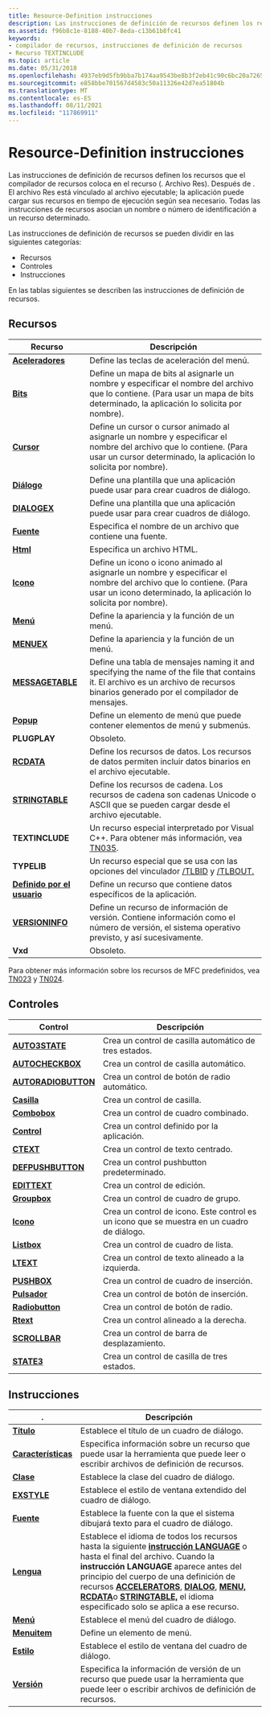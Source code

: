 ```yaml
---
title: Resource-Definition instrucciones
description: Las instrucciones de definición de recursos definen los recursos que el compilador de recursos coloca en el recurso (. Archivo Res).
ms.assetid: f96b8c1e-8188-40b7-8eda-c13b61b8fc41
keywords:
- compilador de recursos, instrucciones de definición de recursos
- Recurso TEXTINCLUDE
ms.topic: article
ms.date: 05/31/2018
ms.openlocfilehash: 4937eb9d5fb9bba7b174aa9543be8b3f2eb41c90c6bc20a72650114f57fb4fa8
ms.sourcegitcommit: e858bbe701567d4583c50a11326e42d7ea51804b
ms.translationtype: MT
ms.contentlocale: es-ES
ms.lasthandoff: 08/11/2021
ms.locfileid: "117869911"
---
```

# <a name="resource-definition-statements"></a>Resource-Definition instrucciones

Las instrucciones de definición de recursos definen los recursos que el compilador de recursos coloca en el recurso (. Archivo Res). Después de . El archivo Res está vinculado al archivo ejecutable; la aplicación puede cargar sus recursos en tiempo de ejecución según sea necesario. Todas las instrucciones de recursos asocian un nombre o número de identificación a un recurso determinado.

Las instrucciones de definición de recursos se pueden dividir en las siguientes categorías:

-   Recursos
-   Controles
-   Instrucciones

En las tablas siguientes se describen las instrucciones de definición de recursos.

## <a name="resources"></a>Recursos



| Recurso                                      | Descripción                                                                                                                                                                     |
|-----------------------------------------------|---------------------------------------------------------------------------------------------------------------------------------------------------------------------------------|
| [**Aceleradores**](accelerators-resource.md) | Define las teclas de aceleración del menú.                                                                                                                                                  |
| [**Bits**](bitmap-resource.md)             | Define un mapa de bits al asignarle un nombre y especificar el nombre del archivo que lo contiene. (Para usar un mapa de bits determinado, la aplicación lo solicita por nombre).                          |
| [**Cursor**](cursor-resource.md)             | Define un cursor o cursor animado al asignarle un nombre y especificar el nombre del archivo que lo contiene. (Para usar un cursor determinado, la aplicación lo solicita por nombre).       |
| [**Diálogo**](dialog-resource.md)             | Define una plantilla que una aplicación puede usar para crear cuadros de diálogo.                                                                                                          |
| [**DIALOGEX**](dialogex-resource.md)         | Define una plantilla que una aplicación puede usar para crear cuadros de diálogo.                                                                                                          |
| [**Fuente**](font-resource.md)                 | Especifica el nombre de un archivo que contiene una fuente.                                                                                                                              |
| [**Html**](html-resource.md)                 | Especifica un archivo HTML.                                                                                                                                                         |
| [**Icono**](icon-resource.md)                 | Define un icono o icono animado al asignarle un nombre y especificar el nombre del archivo que lo contiene. (Para usar un icono determinado, la aplicación lo solicita por nombre).            |
| [**Menú**](menu-resource.md)                 | Define la apariencia y la función de un menú.                                                                                                                                  |
| [**MENUEX**](menuex-resource.md)             | Define la apariencia y la función de un menú.                                                                                                                                  |
| [**MESSAGETABLE**](messagetable-resource.md) | Define una tabla de mensajes naming it and specifying the name of the file that contains it. El archivo es un archivo de recursos binarios generado por el compilador de mensajes.                |
| [**Popup**](popup-resource.md)               | Define un elemento de menú que puede contener elementos de menú y submenús.                                                                                                                   |
| **PLUGPLAY**                                  | Obsoleto.                                                                                                                                                                       |
| [**RCDATA**](rcdata-resource.md)             | Define los recursos de datos. Los recursos de datos permiten incluir datos binarios en el archivo ejecutable.                                                                                      |
| [**STRINGTABLE**](stringtable-resource.md)   | Define los recursos de cadena. Los recursos de cadena son cadenas Unicode o ASCII que se pueden cargar desde el archivo ejecutable.                                                            |
| **TEXTINCLUDE**                               | Un recurso especial interpretado por Visual C++. Para obtener más información, vea [TN035](/cpp/mfc/tn035-using-multiple-resource-files-and-header-files-with-visual-cpp?view=vs-2019).                                        |
| **TYPELIB**                                   | Un recurso especial que se usa con las opciones del vinculador [/TLBID](/cpp/build/reference/tlbid-specify-resource-id-for-typelib?view=vs-2019) y [/TLBOUT.](/cpp/build/reference/tlbout-name-dot-tlb-file?view=vs-2019) |
| [**Definido por el usuario**](user-defined-resource.md) | Define un recurso que contiene datos específicos de la aplicación.                                                                                                                     |
| [**VERSIONINFO**](versioninfo-resource.md)   | Define un recurso de información de versión. Contiene información como el número de versión, el sistema operativo previsto, y así sucesivamente.                                                  |
| **Vxd**                                       | Obsoleto.                                                                                                                                                                       |



 

Para obtener más información sobre los recursos de MFC predefinidos, vea [TN023](/cpp/mfc/tn023-standard-mfc-resources?view=vs-2019) y [TN024](/cpp/mfc/tn024-mfc-defined-messages-and-resources?view=vs-2019).

## <a name="controls"></a>Controles



| Control                                            | Descripción                                                                 |
|----------------------------------------------------|-----------------------------------------------------------------------------|
| [**AUTO3STATE**](auto3state-control.md)           | Crea un control de casilla automático de tres estados.                         |
| [**AUTOCHECKBOX**](autocheckbox-control.md)       | Crea un control de casilla automático.                                     |
| [**AUTORADIOBUTTON**](autoradiobutton-control.md) | Crea un control de botón de radio automático.                                  |
| [**Casilla**](checkbox-control.md)               | Crea un control de casilla.                                                |
| [**Combobox**](combobox-control.md)               | Crea un control de cuadro combinado.                                                |
| [**Control**](control-control.md)                 | Crea un control definido por la aplicación.                                     |
| [**CTEXT**](ctext-control.md)                     | Crea un control de texto centrado.                                            |
| [**DEFPUSHBUTTON**](defpushbutton-control.md)     | Crea un control pushbutton predeterminado.                                       |
| [**EDITTEXT**](edittext-control.md)               | Crea un control de edición.                                                    |
| [**Groupbox**](groupbox-control.md)               | Crea un control de cuadro de grupo.                                                |
| [**Icono**](icon-control.md)                       | Crea un control de icono. Este control es un icono que se muestra en un cuadro de diálogo. |
| [**Listbox**](listbox-control.md)                 | Crea un control de cuadro de lista.                                                 |
| [**LTEXT**](ltext-control.md)                     | Crea un control de texto alineado a la izquierda.                                        |
| [**PUSHBOX**](pushbox-control.md)                 | Crea un control de cuadro de inserción.                                                 |
| [**Pulsador**](pushbutton-control.md)           | Crea un control de botón de inserción.                                              |
| [**Radiobutton**](radiobutton-control.md)         | Crea un control de botón de radio.                                             |
| [**Rtext**](rtext-control.md)                     | Crea un control alineado a la derecha.                                            |
| [**SCROLLBAR**](scrollbar-control.md)             | Crea un control de barra de desplazamiento.                                               |
| [**STATE3**](state3-control.md)                   | Crea un control de casilla de tres estados.                                    |



 

## <a name="statements"></a>Instrucciones



| .                                            | Descripción                                                                                                                                                                                                                                                                                                                                                                                                                                                                                 |
|------------------------------------------------------|---------------------------------------------------------------------------------------------------------------------------------------------------------------------------------------------------------------------------------------------------------------------------------------------------------------------------------------------------------------------------------------------------------------------------------------------------------------------------------------------|
| [**Título**](caption-statement.md)                 | Establece el título de un cuadro de diálogo.                                                                                                                                                                                                                                                                                                                                                                                                                                                            |
| [**Características**](characteristics-statement.md) | Especifica información sobre un recurso que puede usar la herramienta que puede leer o escribir archivos de definición de recursos.                                                                                                                                                                                                                                                                                                                                                                           |
| [**Clase**](class-statement.md)                     | Establece la clase del cuadro de diálogo.                                                                                                                                                                                                                                                                                                                                                                                                                                                           |
| [**EXSTYLE**](exstyle-statement.md)                 | Establece el estilo de ventana extendido del cuadro de diálogo.                                                                                                                                                                                                                                                                                                                                                                                                                                           |
| [**Fuente**](font-statement.md)                       | Establece la fuente con la que el sistema dibujará texto para el cuadro de diálogo.                                                                                                                                                                                                                                                                                                                                                                                                                      |
| [**Lengua**](language-statement.md)               | Establece el idioma de todos los recursos hasta la siguiente [**instrucción LANGUAGE**](language-statement.md) o hasta el final del archivo. Cuando la **instrucción LANGUAGE** aparece antes del principio del cuerpo de una definición de recursos [**ACCELERATORS**](accelerators-resource.md), [**DIALOG**](dialog-resource.md), [**MENU,**](menu-resource.md) [**RCDATA**](rcdata-resource.md)o [**STRINGTABLE,**](stringtable-resource.md) el idioma especificado solo se aplica a ese recurso. |
| [**Menú**](menu-statement.md)                       | Establece el menú del cuadro de diálogo.                                                                                                                                                                                                                                                                                                                                                                                                                                                           |
| [**Menuitem**](menuitem-statement.md)               | Define un elemento de menú.                                                                                                                                                                                                                                                                                                                                                                                                                                                                        |
| [**Estilo**](style-statement.md)                     | Establece el estilo de ventana del cuadro de diálogo.                                                                                                                                                                                                                                                                                                                                                                                                                                                   |
| [**Versión**](version-statement.md)                 | Especifica la información de versión de un recurso que puede usar la herramienta que puede leer o escribir archivos de definición de recursos.                                                                                                                                                                                                                                                                                                                                                                     |



 

 

 